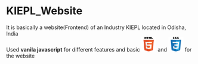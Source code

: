 # KIEPL_Website

It is basically a website(Frontend) of an Industry KIEPL located in Odisha, India <br>
Used <b>vanila javascript</b> for different features and basic <img src="https://raw.githubusercontent.com/devicons/devicon/master/icons/html5/html5-original-wordmark.svg" alt="html5" width="40" height="40"/> and <img src="https://raw.githubusercontent.com/devicons/devicon/master/icons/css3/css3-original-wordmark.svg" alt="css3" width="40" height="40"/> for the website
